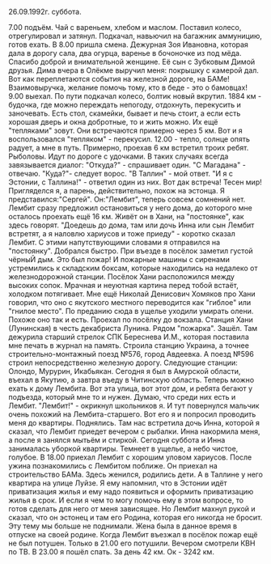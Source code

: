 26.09.1992г. суббота.

7.00 подъём. Чай с вареньем, хлебом и маслом.
 Поставил колесо, отрегулировал и затянул. Подкачал, навьючил на багажник аммуницию, готов ехать.
 В 8.00 пришла смена. Дежурная Зоя Ивановна, которая дала в дорогу сала, два огурца, варенье в бочоночке из под мёда. Спасибо доброй и внимательной женщине. Её сын с Зубковым Димой друзья. Дима вчера в Олёкме выручил меня: покрышку с камерой дал. Вот как переплетаются события на железной дороге, на БАМе! Взаимовыручка, желание помочь тому, кто в беде - это о бамовцах!
 9.00 выехал. По пути подкачал колесо, болтик новый вкрутил.
 1884 км - будочка, где можно переждать непогоду, отдохнуть, перекусить и заночевать. Есть стол, скамейки, бывает и печь стоит, а если есть хорошая дверь и окна добротные, то и жить можно. Их ещё "тепляками" зовут. Они встречаются примерно через 5 км. Вот и я воспользовался "тепляком" - перекусил.
 12.00 - тепло, солнце опять радует, а мне в путь.
 Примерно, проехав 6 км встретил троих ребят. Рыболовы. Идут по дороге с удочками. В таких случаях всегда завязывается диалог: "Откуда?" - спрашивает один.
"С Магадана" - отвечаю.
"Куда?"- следует ворос.
"В Таллин" - мой ответ.
"И я с Эстонии, с Таллина!" - ответил один из них.
  Вот дак встреча! Тесен мир! Пригляделся я, а парень, действительно, похож на эстонца.
Я представился:"Сергей". 
Он:"Лембит", теперь совсем сомнений нет.
Лембит сразу предложил остановиться у него дома, до которого мне осталось проехать ещё 16 км. Живёт он в Хани, на "постоянке", как здесь говорят. 
"Доедешь до дома, там или дочь Инна или сын Лембит  встретят, а я наловлю хариусов и тоже приеду" - коротко сказал Лембит. С этими напутствующими словами я отправился на "постоянку". 
    Добрался быстро. При въезде в посёлок заметил густой чёрныЙ дым. Это был пожар! И пожарные машины с сиренами устремились к складским боксам, которые находились на недалеко от железнодорожной станции. Посёлок Хани расположился между высоких сопок. Мрачная и неуютная картина перед тобой встаёт, холодком потягивает. Мне ещё Николай Денисович Хомяков про Хани говорил, что оно с якутского местного переводится как "гиблое" или "гнилое место". По преданию сюда в ущелье уходили умирать олени. Похоже оно так и есть.
    Проехал по посёлку до вокзала. Станция Хани (Лунинская) в честь декабриста Лунина. Рядом "пожарка". Зашёл. Там дежурила старший стрелок СПК Береснева И.М., которая поставила мне печать в журнал на память.
   Строила станцию Украина, а точнее строительно-монтажный поезд №576, город Авдеевка. А поезд №596 строил непосредственно железную дорогу. Следующие станции: Олондо, Мурурин, Икабьякан. Сегодня я был в Амурской области, въехал в Якутию, а завтра въеду  в Читинскую область.
  Теперь можно ехать к дому Лембита. Вот эта улица, вот этот дом, и ребята бегают у подъезда, который мне то и нужен. Думаю, что среди них есть и Лембит.
 "Лембит!" - окрикнул школьников я. И тут повернулся мальчик очень похожий на Лембита-старшего. Вот его я и попросил проводить  меня до квартиры. Поднялись. Там нас встретила дочь Инна, которой я сказал, что Лембит приедет вечером с рыбалки. 
  Инна накормила меня, а после я занялся мытьём и стиркой. Сегодня суббота и Инна занималась уборкой квартиры. Темнеет в ущелье, а небо чистое, голубое.
  В 18.00 приехал Лембит с хорошим уловом хариусов.
  После ужина познакомились с Лембитом поближе. Он приехал на строительство БАМа. Здесь женился, родились дети. А в Таллине у него квартира на улице Луйзе. Я ему напомнил, что в Эстонии идёт приватизация жилья и ему надо появиться и оформить приватизацию жилья в срок. И если я чем то могу помочь ему в этом вопросе, то готов сделать для него от меня зависящее. Но Лембит махнул рукой и сказал, что он эстонец и там его Родина, которая его никогда не бросит. Эту тему мы больше не поднимали. Жена была в данное время в отпуске на своей родине.
  Когда Лембит въезжал в посёлок пожар ещё не был потушен. Только в 21.00 его потушили. Вечером смотрели КВН по ТВ. В 23.00 я пошёл спать. 
 За день 42 км. Ок - 3242 км.
